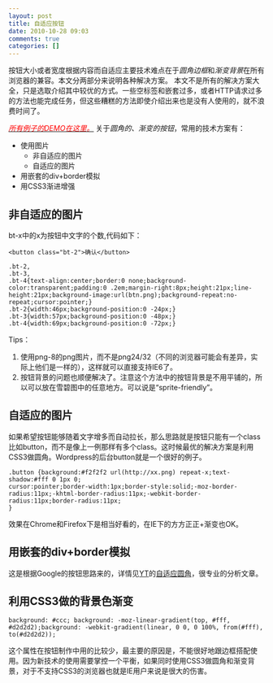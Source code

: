 ```yaml
---
layout: post
title: 自适应按钮
date: 2010-10-28 09:03
comments: true
categories: []
---
```

按钮大小或者宽度根据内容而自适应主要技术难点在于<em>圆角边框</em>和<em>渐变背景</em>在所有浏览器的兼容。本文分两部分来说明各种解决方案。
本文不是所有的解决方案大全，只是选取介绍其中较优的方式。一些空标签和嵌套过多，或者HTTP请求过多的方法也能完成任务，但这些糟糕的方法即使介绍出来也是没有人使用的，就不浪费时间了。

<a href="http://yuguo.us/wp-content/blogs.dir/5/files/2010/10/demo/"><span style="color: #ff0000;"><em>所有例子的DEMO在这里。</em></span></a>
关于<em>圆角的、渐变的按钮</em>，常用的技术方案有：
<ul>
	<li>使用图片
<ul>
	<li>非自适应的图片</li>
	<li>自适应的图片</li>
</ul>
</li>
	<li>用嵌套的div+border模拟</li>
	<li>用CSS3渐进增强</li>
</ul>
<h2>非自适应的图片</h2>
bt-x中的x为按钮中文字的个数,代码如下：
<pre><code>&lt;button class="bt-2"&gt;确认&lt;/button&gt;
</code></pre>
<pre><code>.bt-2,
.bt-3,
.bt-4{text-align:center;border:0 none;background-color:transparent;padding:0 .2em;margin-right:8px;height:21px;line-height:21px;background-image:url(btn.png);background-repeat:no-repeat;cursor:pointer;}
.bt-2{width:46px;background-position:0 -24px;}
.bt-3{width:57px;background-position:0 -48px;}
.bt-4{width:69px;background-position:0 -72px;}
</code></pre>
Tips：
<ol>
	<li>使用png-8的png图片，而不是png24/32（不同的浏览器可能会有差异，实际上他们是一样的），这样就可以直接支持IE6了。</li>
	<li>按钮背景的问题也顺便解决了。注意这个方法中的按钮背景是不用平铺的，所以可以放在雪碧图中的任意地方。可以说是“sprite-friendly”。</li>
</ol>
<h2>自适应的图片</h2>
如果希望按钮能够随着文字增多而自动拉长，那么思路就是按钮只能有一个class比如button，而不是像上一例那样有多个class。这时候最优的解决方案是利用CSS3做圆角。Wordpress的后台button就是一个很好的例子。
<pre><code>.button {background:#f2f2f2 url(http://xx.png) repeat-x;text-shadow:#fff 0 1px 0;
cursor:pointer;border-width:1px;border-style:solid;-moz-border-radius:11px;-khtml-border-radius:11px;-webkit-border-radius:11px;border-radius:11px;
}</code></pre>
效果在Chrome和Firefox下是相当好看的，在IE下的方方正正+渐变也OK。
<h2>用嵌套的div+border模拟</h2>
这是根据Google的按钮思路来的，详情见<a href="http://www.99css.com/">YT</a>的<a href="http://www.99css.com/?p=146">自适应圆角</a>，很专业的分析文章。
<h2>利用CSS3做的背景色渐变</h2>
<pre><code>background: #ccc; background: -moz-linear-gradient(top, #fff, #d2d2d2);background: -webkit-gradient(linear, 0 0, 0 100%, from(#fff), to(#d2d2d2));</code></pre>
这个属性在按钮制作中用的比较少，最主要的原因是，不能很好地跟边框搭配使用。因为新技术的使用需要掌控一个平衡，如果同时使用CSS3做圆角和渐变背景，对于不支持CSS3的浏览器也就是IE用户来说是很大的伤害。
